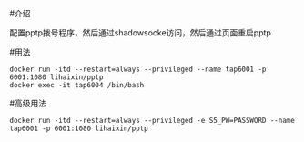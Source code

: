 #介绍

配置pptp拨号程序，然后通过shadowsocke访问，然后通过页面重启pptp

#用法

	docker run -itd --restart=always --privileged --name tap6001 -p 6001:1080 lihaixin/pptp
	docker exec -it tap6004 /bin/bash

#高级用法

	docker run -itd --restart=always --privileged -e S5_PW=PASSWORD --name tap6001 -p 6001:1080 lihaixin/pptp
